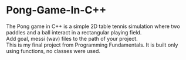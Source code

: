 # Pong-Game-In-C++
The Pong game in C++ is a simple 2D table tennis simulation where two paddles and a ball interact in a rectangular playing field.  
Add goal, messi (wav) files to the path of your project.  
This is my final project from Programming Fundamentals. It is built only using functions, no classes were used.


